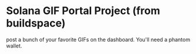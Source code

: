 # Solana GIF Portal Project (from buildspace)

post a bunch of your favorite GIFs on the dashboard. You'll need a phantom wallet.
